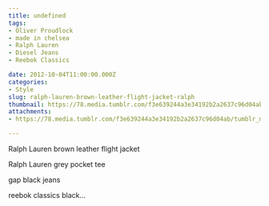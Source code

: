```yaml
---
title: undefined
tags:
- Oliver Proudlock
- made in chelsea
- Ralph Lauren
- Diesel Jeans
- Reebok Classics

date: 2012-10-04T11:00:00.000Z
categories:
- Style
slug: ralph-lauren-brown-leather-flight-jacket-ralph
thumbnail: https://78.media.tumblr.com/f3e639244a3e34192b2a2637c96d04ab/tumblr_mbmichZeXK1rhrm24o1_r1_1280.jpg
attachments:
- https://78.media.tumblr.com/f3e639244a3e34192b2a2637c96d04ab/tumblr_mbmichZeXK1rhrm24o1_r1_1280.jpg

---
```


Ralph Lauren brown leather flight jacket 

  Ralph Lauren grey pocket tee   

  gap black jeans  

  reebok classics black...
